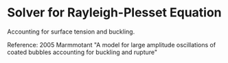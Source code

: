 # Solver for Rayleigh-Plesset Equation
Accounting for surface tension and buckling.

Reference: 2005 Marmmotant
"A model for large amplitude oscillations of coated bubbles
accounting for buckling and rupture"
